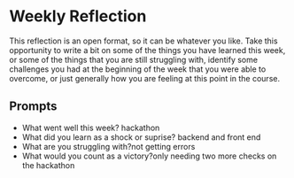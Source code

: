 # Weekly Reflection
This reflection is an open format, so it can be whatever you like. Take this opportunity to write a bit on some of the things you have learned this week, or some of the things that you are still struggling with, identify some challenges you had at the beginning of the week that you were able to overcome, or just generally how you are feeling at this point in the course.

## Prompts
- What went well this week? hackathon
- What did you learn as a shock or suprise? backend and front end
- What are you struggling with?not getting errors 
- What would you count as a victory?only needing two more checks on the hackathon